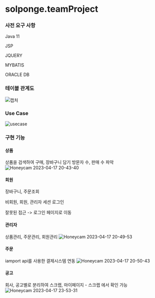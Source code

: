 # solponge.teamProject

### 사전 요구 사항

Java 11

JSP

JQUERY

MYBATIS

ORACLE DB

### 테이블 관계도
![캡처](https://user-images.githubusercontent.com/91367204/236714087-4d1406eb-f2c0-4d46-99f3-3a73da9cc3e9.PNG)

### Use Case
![usecase](https://user-images.githubusercontent.com/91367204/236714190-d4fd05a0-274c-4127-a01c-ac42567a4611.PNG)


### 구현 기능

#### 상품
상품을 검색하여 구매, 장바구니 담기
방문자 수, 판매 수 파악
![Honeycam 2023-04-17 20-43-40](https://user-images.githubusercontent.com/91367204/232476736-36e55129-f3ad-4416-9139-7b56a9b06c87.gif)

#### 회원
장바구니, 주문조회

비회원, 회원, 관리자 세션 로그인

잘못된 접근 -> 로그인 페이지로 이동

#### 관리자
상품관리, 주문관리, 회원관리
![Honeycam 2023-04-17 20-49-53](https://user-images.githubusercontent.com/91367204/232476786-d8655305-517c-404f-b1ae-3a30d5de3775.gif)
#### 주문
iamport api를 사용한 결제시스템 연동
![Honeycam 2023-04-17 20-50-43](https://user-images.githubusercontent.com/91367204/232476835-17ad8d16-a8a3-4544-bffb-b1fd4b4bc333.gif)
#### 공고
회사, 공고별로 분리하여 스크랩, 마이페이지 - 스크랩 에서 확인 가능
![Honeycam 2023-04-17 23-53-31](https://user-images.githubusercontent.com/91367204/232524404-2068c97f-0f5a-4f06-95a5-79cc1a11e9fc.gif)


